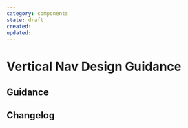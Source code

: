 ```yaml
---
category: components
state: draft
created: 
updated: 
---
```


# Vertical Nav Design Guidance

## Guidance

## Changelog

